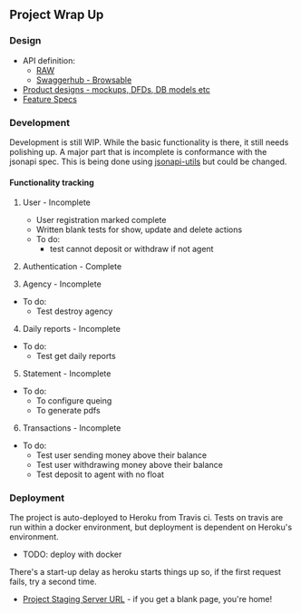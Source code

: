 ## Project Wrap Up

### Design
- API definition:
  - [RAW](https://github.com/NgariNdungu/p2p-payments-api/blob/develop/design/openapi.yml)
  - [Swaggerhub - Browsable](https:///app.swaggerhub.com/apis/NgariNdungu/green-mamba-re/1.0.0#/)
- [Product designs - mockups, DFDs, DB models etc](https://github.com/NgariNdungu/p2p-payments-api/tree/develop/design/product%20design)
- [Feature Specs](https://github.com/NgariNdungu/p2p-payments-api/tree/develop/design/feature-specs.md)

### Development
Development is still WIP. While the basic functionality is there, it still needs polishing up.
A major part that is incomplete is conformance with the jsonapi spec.
This is being done using [jsonapi-utils](https://github.com/tiagopog/jsonapi-utils) but could be changed.

#### Functionality tracking 
1. User - Incomplete
   - User registration marked complete
   - Written blank tests for show, update and delete actions
   - To do:
     - test cannot deposit or withdraw if not agent

2. Authentication - Complete
3. Agency - Incomplete
  - To do:
    - Test destroy agency

4. Daily reports - Incomplete
  - To do: 
    - Test get daily reports

5. Statement - Incomplete
  - To do:
    - To configure queing
    - To generate pdfs

6. Transactions - Incomplete
  - To do:
    - Test user sending money above their balance
    - Test user withdrawing money above their balance
    - Test deposit to agent with no float

### Deployment
The project is auto-deployed to Heroku from Travis ci.
Tests on travis are run within a docker environment, but deployment is dependent on Heroku's environment.
- TODO: deploy with docker

There's a start-up delay as heroku starts things up so, if the first request fails, try a second time.
- [Project Staging Server URL](https://green-mamba-staging.herokuapp.com/) - if you get a blank page, you're home!

